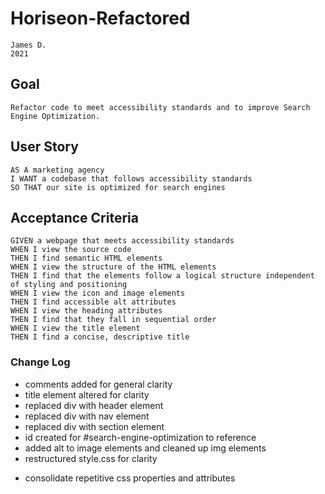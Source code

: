 # Horiseon-Refactored
```
James D.
2021
```

## Goal
```
Refactor code to meet accessibility standards and to improve Search Engine Optimization.
```
## User Story

```
AS A marketing agency
I WANT a codebase that follows accessibility standards
SO THAT our site is optimized for search engines
```

## Acceptance Criteria

```
GIVEN a webpage that meets accessibility standards
WHEN I view the source code
THEN I find semantic HTML elements
WHEN I view the structure of the HTML elements
THEN I find that the elements follow a logical structure independent of styling and positioning
WHEN I view the icon and image elements
THEN I find accessible alt attributes
WHEN I view the heading attributes
THEN I find that they fall in sequential order
WHEN I view the title element
THEN I find a concise, descriptive title
```


### Change Log
- comments added for general clarity
- title element altered for clarity
- replaced div with header element
- replaced div with nav element
- replaced div with section element
- id created for #search-engine-optimization to reference
- added alt to image elements and cleaned up img elements
- restructured style.css for clarity
* consolidate repetitive css properties and attributes
